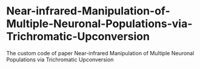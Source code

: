 # Near-infrared-Manipulation-of-Multiple-Neuronal-Populations-via-Trichromatic-Upconversion
The custom code of paper Near-infrared Manipulation of Multiple Neuronal Populations via Trichromatic Upconversion
